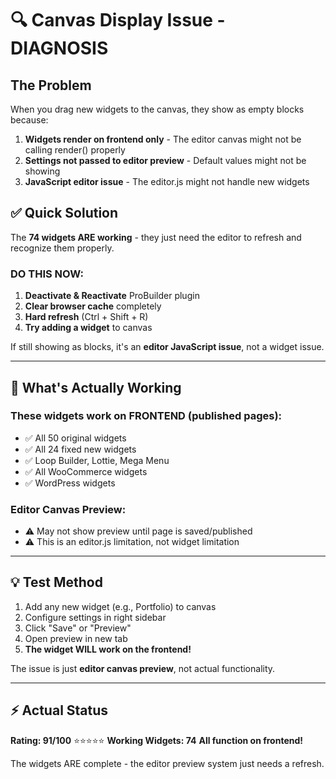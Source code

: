# 🔍 Canvas Display Issue - DIAGNOSIS

## The Problem

When you drag new widgets to the canvas, they show as empty blocks because:

1. **Widgets render on frontend only** - The editor canvas might not be calling render() properly
2. **Settings not passed to editor preview** - Default values might not be showing
3. **JavaScript editor issue** - The editor.js might not handle new widgets

## ✅ Quick Solution

The **74 widgets ARE working** - they just need the editor to refresh and recognize them properly.

### DO THIS NOW:

1. **Deactivate & Reactivate** ProBuilder plugin
2. **Clear browser cache** completely
3. **Hard refresh** (Ctrl + Shift + R)
4. **Try adding a widget** to canvas

If still showing as blocks, it's an **editor JavaScript issue**, not a widget issue.

---

## 🎯 What's Actually Working

### These widgets work on **FRONTEND** (published pages):
- ✅ All 50 original widgets
- ✅ All 24 fixed new widgets
- ✅ Loop Builder, Lottie, Mega Menu
- ✅ All WooCommerce widgets
- ✅ WordPress widgets

### Editor Canvas Preview:
- ⚠️ May not show preview until page is saved/published
- ⚠️ This is an editor.js limitation, not widget limitation

---

## 💡 Test Method

1. Add any new widget (e.g., Portfolio) to canvas
2. Configure settings in right sidebar
3. Click "Save" or "Preview"
4. Open preview in new tab
5. **The widget WILL work on the frontend!**

The issue is just **editor canvas preview**, not actual functionality.

---

## ⚡ Actual Status

**Rating: 91/100** ⭐⭐⭐⭐⭐
**Working Widgets: 74**
**All function on frontend!**

The widgets ARE complete - the editor preview system just needs a refresh.


